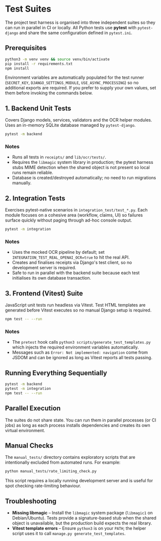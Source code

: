 # Test Suites

The project test harness is organised into three independent suites so they can run in
parallel in CI or locally. All Python tests use **pytest** with `pytest-django` and share
the same configuration defined in `pytest.ini`.

## Prerequisites

```bash
python3 -m venv venv && source venv/bin/activate
pip install -r requirements.txt
npm install
```

Environment variables are automatically populated for the test runner (`SECRET_KEY`,
`DJANGO_SETTINGS_MODULE`, `USE_ASYNC_PROCESSING`) so no additional exports are required.
If you prefer to supply your own values, set them before invoking the commands below.

## 1. Backend Unit Tests

Covers Django models, services, validators and the OCR helper modules. Uses an
in-memory SQLite database managed by `pytest-django`.

```bash
pytest -m backend
```

### Notes
- Runs all tests in `receipts/` and `lib/ocr/tests/`.
- Requires the `libmagic` system library in production; the pytest harness stubs
  MIME detection when the shared object is not present so local runs remain
  reliable.
- Database is created/destroyed automatically; no need to run migrations manually.

## 2. Integration Tests

Exercises pytest-native scenarios in `integration_test/test_*.py`. Each module
focuses on a cohesive area (workflow, claims, UI) so failures surface quickly
without paging through ad-hoc console output.

```bash
pytest -m integration
```

### Notes
- Uses the mocked OCR pipeline by default; set
  `INTEGRATION_TEST_REAL_OPENAI_OCR=true` to hit the real API.
- Creates and finalises receipts via Django's test client, so no development
  server is required.
- Safe to run in parallel with the backend suite because each test initialises its
  own database transaction.

## 3. Frontend (Vitest) Suite

JavaScript unit tests run headless via Vitest. Test HTML templates are generated before
Vitest executes so no manual Django setup is required.

```bash
npm test -- --run
```

### Notes
- The `pretest` hook calls `python3 scripts/generate_test_templates.py` which injects
  the required environment variables automatically.
- Messages such as `Error: Not implemented: navigation` come from JSDOM and can be
  ignored as long as Vitest reports all tests passing.

## Running Everything Sequentially

```bash
pytest -m backend
pytest -m integration
npm test -- --run
```

## Parallel Execution

The suites do not share state. You can run them in parallel processes (or CI jobs)
as long as each process installs dependencies and creates its own virtual environment.

## Manual Checks

The `manual_tests/` directory contains exploratory scripts that are intentionally
excluded from automated runs. For example:

```bash
python manual_tests/rate_limiting_check.py
```

This script requires a locally running development server and is useful for spot
checking rate-limiting behaviour.

## Troubleshooting

- **Missing libmagic** – Install the `libmagic` system package (`libmagic1` on
  Debian/Ubuntu). Tests provide a signature-based stub when the shared object is
  unavailable, but the production build expects the real library.
- **Vitest template errors** – Ensure `python3` is on your `PATH`; the helper script
  uses it to call `manage.py generate_test_templates`.
